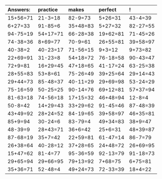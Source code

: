 | Answers: | practice | makes | perfect | ! |
| :--- | :--- | :--- | :--- | :--- |
| 15+56=71 | 21-3=18 | 82-9=73 | 5+26=31 | 43-4=39 | 
| 6+27=33 | 91-85=6 | 35+48=83 | 5+27=32 | 82-27=55 | 
| 94-75=19 | 54+17=71 | 66-28=38 | 19+62=81 | 71-45=26 | 
| 74-38=36 | 8+69=77 | 70-9=61 | 26+55=81 | 39+58=97 | 
| 40-38=2 | 40-23=17 | 71-56=15 | 9+3=12 | 9+73=82 | 
| 22+69=91 | 31-23=8 | 54+18=72 | 76-18=58 | 90-43=47 | 
| 72+9=81 | 16+29=45 | 47+18=65 | 41-17=24 | 63-25=38 | 
| 28+55=83 | 53+8=61 | 75-26=49 | 39+25=64 | 29+14=43 | 
| 29+44=73 | 85-48=37 | 40-11=29 | 29+69=98 | 53-24=29 | 
| 75-16=59 | 50-25=25 | 90-14=76 | 69+12=81 | 57+37=94 | 
| 81-63=18 | 74-56=18 | 17+15=32 | 46+48=94 | 12-8=4 | 
| 50-8=42 | 14+29=43 | 33+29=62 | 91-45=46 | 87-48=39 | 
| 43+49=92 | 28+24=52 | 84-19=65 | 39+58=97 | 46+35=81 | 
| 85+9=94 | 30-24=6 | 83-79=4 | 49+34=83 | 38+9=47 | 
| 48-39=9 | 28+43=71 | 36+6=42 | 25+6=31 | 48+39=87 | 
| 87-68=19 | 35+7=42 | 22+59=81 | 61-47=14 | 86-7=79 | 
| 26+38=64 | 40-28=12 | 37+28=65 | 24+48=72 | 26+69=95 | 
| 15+47=62 | 81-4=77 | 95-36=59 | 92-13=79 | 91-18=73 | 
| 29+65=94 | 29+66=95 | 79+13=92 | 7+68=75 | 6+75=81 | 
| 35+36=71 | 52-48=4 | 49+24=73 | 72-33=39 | 18+4=22 | 
